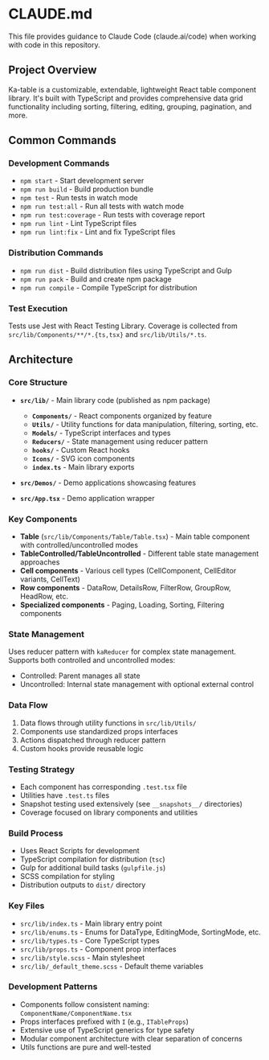 # CLAUDE.md

This file provides guidance to Claude Code (claude.ai/code) when working with code in this repository.

## Project Overview

Ka-table is a customizable, extendable, lightweight React table component library. It's built with TypeScript and provides comprehensive data grid functionality including sorting, filtering, editing, grouping, pagination, and more.

## Common Commands

### Development Commands
- `npm start` - Start development server
- `npm run build` - Build production bundle
- `npm test` - Run tests in watch mode
- `npm run test:all` - Run all tests with watch mode
- `npm run test:coverage` - Run tests with coverage report
- `npm run lint` - Lint TypeScript files
- `npm run lint:fix` - Lint and fix TypeScript files

### Distribution Commands
- `npm run dist` - Build distribution files using TypeScript and Gulp
- `npm run pack` - Build and create npm package
- `npm run compile` - Compile TypeScript for distribution

### Test Execution
Tests use Jest with React Testing Library. Coverage is collected from `src/lib/Components/**/*.{ts,tsx}` and `src/lib/Utils/*.ts`.

## Architecture

### Core Structure
- **`src/lib/`** - Main library code (published as npm package)
  - **`Components/`** - React components organized by feature
  - **`Utils/`** - Utility functions for data manipulation, filtering, sorting, etc.
  - **`Models/`** - TypeScript interfaces and types
  - **`Reducers/`** - State management using reducer pattern
  - **`hooks/`** - Custom React hooks
  - **`Icons/`** - SVG icon components
  - **`index.ts`** - Main library exports

- **`src/Demos/`** - Demo applications showcasing features
- **`src/App.tsx`** - Demo application wrapper

### Key Components
- **Table** (`src/lib/Components/Table/Table.tsx`) - Main table component with controlled/uncontrolled modes
- **TableControlled/TableUncontrolled** - Different table state management approaches
- **Cell components** - Various cell types (CellComponent, CellEditor variants, CellText)
- **Row components** - DataRow, DetailsRow, FilterRow, GroupRow, HeadRow, etc.
- **Specialized components** - Paging, Loading, Sorting, Filtering components

### State Management
Uses reducer pattern with `kaReducer` for complex state management. Supports both controlled and uncontrolled modes:
- Controlled: Parent manages all state
- Uncontrolled: Internal state management with optional external control

### Data Flow
1. Data flows through utility functions in `src/lib/Utils/`
2. Components use standardized props interfaces
3. Actions dispatched through reducer pattern
4. Custom hooks provide reusable logic

### Testing Strategy
- Each component has corresponding `.test.tsx` file
- Utilities have `.test.ts` files
- Snapshot testing used extensively (see `__snapshots__/` directories)
- Coverage focused on library components and utilities

### Build Process
- Uses React Scripts for development
- TypeScript compilation for distribution (`tsc`)
- Gulp for additional build tasks (`gulpfile.js`)
- SCSS compilation for styling
- Distribution outputs to `dist/` directory

### Key Files
- `src/lib/index.ts` - Main library entry point
- `src/lib/enums.ts` - Enums for DataType, EditingMode, SortingMode, etc.
- `src/lib/types.ts` - Core TypeScript types
- `src/lib/props.ts` - Component prop interfaces
- `src/lib/style.scss` - Main stylesheet
- `src/lib/_default_theme.scss` - Default theme variables

### Development Patterns
- Components follow consistent naming: `ComponentName/ComponentName.tsx`
- Props interfaces prefixed with `I` (e.g., `ITableProps`)
- Extensive use of TypeScript generics for type safety
- Modular component architecture with clear separation of concerns
- Utils functions are pure and well-tested